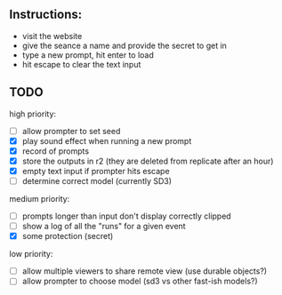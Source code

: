 ## Instructions:

- visit the website
- give the seance a name and provide the secret to get in
- type a new prompt, hit enter to load
- hit escape to clear the text input

## TODO

high priority:

- [ ] allow prompter to set seed
- [x] play sound effect when running a new prompt
- [x] record of prompts
- [x] store the outputs in r2 (they are deleted from replicate after an hour)
- [x] empty text input if prompter hits escape
- [ ] determine correct model (currently SD3)

medium priority:
- [ ] prompts longer than input don't display correctly clipped
- [ ] show a log of all the "runs" for a given event
- [x] some protection (secret)

low priority:
- [ ] allow multiple viewers to share remote view (use durable objects?)
- [ ] allow prompter to choose model (sd3 vs other fast-ish models?)